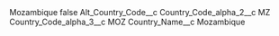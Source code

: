 <?xml version="1.0" encoding="UTF-8"?>
<CustomMetadata xmlns="http://soap.sforce.com/2006/04/metadata" xmlns:xsi="http://www.w3.org/2001/XMLSchema-instance" xmlns:xsd="http://www.w3.org/2001/XMLSchema">
    <label>Mozambique</label>
    <protected>false</protected>
    <values>
        <field>Alt_Country_Code__c</field>
        <value xsi:nil="true"/>
    </values>
    <values>
        <field>Country_Code_alpha_2__c</field>
        <value xsi:type="xsd:string">MZ</value>
    </values>
    <values>
        <field>Country_Code_alpha_3__c</field>
        <value xsi:type="xsd:string">MOZ</value>
    </values>
    <values>
        <field>Country_Name__c</field>
        <value xsi:type="xsd:string">Mozambique</value>
    </values>
</CustomMetadata>
